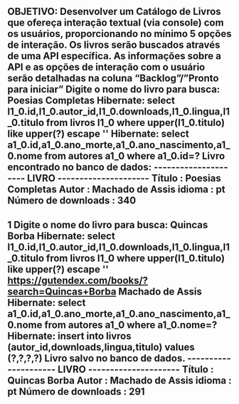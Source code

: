 OBJETIVO: Desenvolver um Catálogo de Livros que ofereça interação textual (via console) com os usuários, proporcionando no mínimo 5 opções de interação. Os livros serão buscados através de uma API específica. As informações sobre a API e as opções de interação com o usuário serão detalhadas na coluna “Backlog”/”Pronto para iniciar”
Digite o nome do livro para busca:
Poesias Completas
Hibernate: select l1_0.id,l1_0.autor_id,l1_0.downloads,l1_0.lingua,l1_0.titulo from livros l1_0 where upper(l1_0.titulo) like upper(?) escape '\'
Hibernate: select a1_0.id,a1_0.ano_morte,a1_0.ano_nascimento,a1_0.nome from autores a1_0 where a1_0.id=?
Livro encontrado no banco de dados:
--------------------- LIVRO ---------------------
Título              : Poesias Completas
Autor               : Machado de Assis
idioma              : pt
Número de downloads : 340
--------------------------------------------------
1
Digite o nome do livro para busca:
Quincas Borba
Hibernate: select l1_0.id,l1_0.autor_id,l1_0.downloads,l1_0.lingua,l1_0.titulo from livros l1_0 where upper(l1_0.titulo) like upper(?) escape '\'
https://gutendex.com/books/?search=Quincas+Borba
Machado de Assis
Hibernate: select a1_0.id,a1_0.ano_morte,a1_0.ano_nascimento,a1_0.nome from autores a1_0 where a1_0.nome=?
Hibernate: insert into livros (autor_id,downloads,lingua,titulo) values (?,?,?,?)
Livro salvo no banco de dados.
--------------------- LIVRO ---------------------
Título              : Quincas Borba
Autor               : Machado de Assis
idioma              : pt
Número de downloads : 291
--------------------------------------------------
